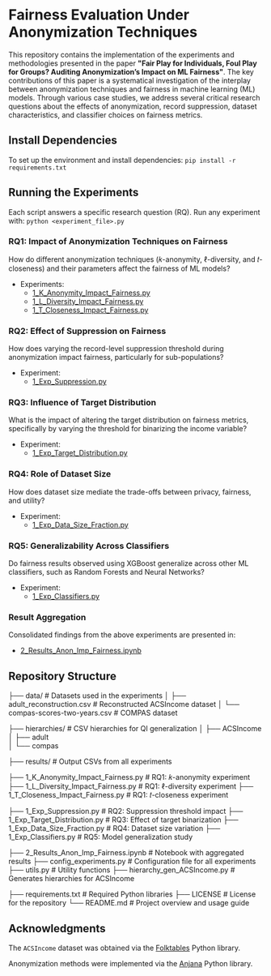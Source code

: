 # Fairness Evaluation Under Anonymization Techniques

This repository contains the implementation of the experiments and methodologies presented in the paper **"Fair Play for Individuals, Foul Play for Groups? Auditing Anonymization’s Impact on ML Fairness"**. The key contributions of this paper is a systematical investigation of the interplay between anonymization techniques and fairness in machine learning (ML) models. Through various case studies, we address several critical research questions about the effects of anonymization, record suppression, dataset characteristics, and classifier choices on fairness metrics. 

## Install Dependencies
To set up the environment and install dependencies: ```pip install -r requirements.txt```

## Running the Experiments
Each script answers a specific research question (RQ). Run any experiment with: ```python <experiment_file>.py```

### RQ1: Impact of Anonymization Techniques on Fairness
How do different anonymization techniques (𝑘-anonymity, ℓ-diversity, and 𝑡-closeness) and their parameters affect the fairness of ML models?  
- Experiments:  
  - [1_K_Anonymity_Impact_Fairness.py](1_K_Anonymity_Impact_Fairness.py)  
  - [1_L_Diversity_Impact_Fairness.py](1_L_Diversity_Impact_Fairness.py)  
  - [1_T_Closeness_Impact_Fairness.py](1_T_Closeness_Impact_Fairness.py)  

### RQ2: Effect of Suppression on Fairness
How does varying the record-level suppression threshold during anonymization impact fairness, particularly for sub-populations?  
- Experiment:  
  - [1_Exp_Suppression.py](1_Exp_Suppression.py)  

### RQ3: Influence of Target Distribution
What is the impact of altering the target distribution on fairness metrics, specifically by varying the threshold for binarizing the income variable?  
- Experiment:  
  - [1_Exp_Target_Distribution.py](1_Exp_Target_Distribution.py)  

### RQ4: Role of Dataset Size
How does dataset size mediate the trade-offs between privacy, fairness, and utility?  
- Experiment:  
  - [1_Exp_Data_Size_Fraction.py](1_Exp_Data_Size_Fraction.py)  

### RQ5: Generalizability Across Classifiers
Do fairness results observed using XGBoost generalize across other ML classifiers, such as Random Forests and Neural Networks?  
- Experiment:  
  - [1_Exp_Classifiers.py](1_Exp_Classifiers.py)  

### Result Aggregation
Consolidated findings from the above experiments are presented in:  
- [2_Results_Anon_Imp_Fairness.ipynb](2_Results_Anon_Imp_Fairness.ipynb)

## Repository Structure

├── data/                         	    # Datasets used in the experiments
│   ├── adult_reconstruction.csv  	    # Reconstructed ACSIncome dataset
│   └── compas-scores-two-years.csv     # COMPAS dataset

├── hierarchies/                 	    # CSV hierarchies for QI generalization
│   ├── ACSIncome  	    				
│   ├── adult					  	    
│   └── compas						    

├── results/                     	    # Output CSVs from all experiments

├── 1_K_Anonymity_Impact_Fairness.py    # RQ1: 𝑘-anonymity experiment
├── 1_L_Diversity_Impact_Fairness.py    # RQ1: ℓ-diversity experiment
├── 1_T_Closeness_Impact_Fairness.py    # RQ1: 𝑡-closeness experiment

├── 1_Exp_Suppression.py                # RQ2: Suppression threshold impact
├── 1_Exp_Target_Distribution.py        # RQ3: Effect of target binarization
├── 1_Exp_Data_Size_Fraction.py         # RQ4: Dataset size variation
├── 1_Exp_Classifiers.py                # RQ5: Model generalization study

├── 2_Results_Anon_Imp_Fairness.ipynb   # Notebook with aggregated results
├── config_experiments.py               # Configuration file for all experiments
├── utils.py                            # Utility functions
├── hierarchy_gen_ACSIncome.py          # Generates hierarchies for ACSIncome

├── requirements.txt                    # Required Python libraries
├── LICENSE                             # License for the repository
└── README.md                           # Project overview and usage guide


## Acknowledgments
The ```ACSIncome``` dataset was obtained via the [Folktables](https://github.com/socialfoundations/folktables) Python library. 

Anonymization methods were implemented via the [Anjana](https://github.com/IFCA-Advanced-Computing/anjana) Python library.
